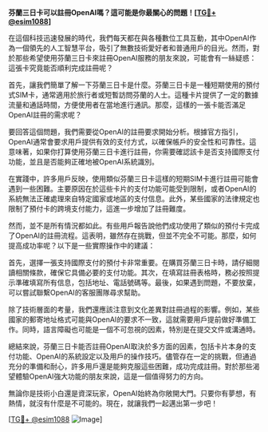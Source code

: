 **芬蘭三日卡可以註冊OpenAI嗎？這可能是你最關心的問題！[[TG💪+ @esim1088](https://t.me/s/esim1088)]**

在這個科技迅速發展的時代，我們每天都在與各種數位工具互動，其中OpenAI作為一個領先的人工智慧平台，吸引了無數技術愛好者和普通用戶的目光。然而，對於那些希望使用芬蘭三日卡來註冊OpenAI服務的朋友來說，可能會有一絲疑惑：這張卡究竟能否順利完成註冊呢？

首先，讓我們簡單了解一下芬蘭三日卡是什麼。芬蘭三日卡是一種短期使用的預付式SIM卡，通常適用於旅行者或短暫訪問芬蘭的人士。這種卡片提供了一定的數據流量和通話時間，方便使用者在當地進行通訊。那麼，這樣的一張卡能否滿足OpenAI註冊的需求呢？

要回答這個問題，我們需要從OpenAI的註冊要求開始分析。根據官方指引，OpenAI通常會要求用戶提供有效的支付方式，以確保帳戶的安全性和可靠性。這意味著，如果你打算使用芬蘭三日卡進行註冊，你需要確認該卡是否支持國際支付功能，並且是否能夠正確地被OpenAI系統識別。

在實踐中，許多用戶反映，使用類似芬蘭三日卡這樣的短期SIM卡進行註冊可能會遇到一些困難。主要原因在於這些卡片的支付功能可能受到限制，或者OpenAI的系統無法正確處理來自特定國家或地區的支付信息。此外，某些國家的法律規定也限制了預付卡的跨境支付能力，這進一步增加了註冊難度。

然而，並不是所有情況都如此。有些用戶報告說他們成功使用了類似的預付卡完成了OpenAI的註冊流程。這表明，雖然存在挑戰，但並不完全不可能。那麼，如何提高成功率呢？以下是一些實際操作中的建議：

首先，選擇一張支持國際支付的預付卡非常重要。在購買芬蘭三日卡時，請仔細閱讀相關條款，確保它具備必要的支付功能。其次，在填寫註冊表格時，務必按照提示準確填寫所有信息，包括地址、電話號碼等。最後，如果遇到問題，不要放棄，可以嘗試聯繫OpenAI的客服團隊尋求幫助。

除了技術層面的考量，我們還應該注意到文化差異對註冊過程的影響。例如，某些國家的郵寄地址格式可能與OpenAI的要求不一致，這就需要用戶提前做好準備工作。同時，語言障礙也可能是一個不可忽視的因素，特別是在提交文件或溝通時。

總結來說，芬蘭三日卡能否註冊OpenAI取決於多方面的因素，包括卡片本身的支付功能、OpenAI的系統設定以及用戶的操作技巧。儘管存在一定的挑戰，但通過充分的準備和耐心，許多用戶還是能夠克服這些困難，成功完成註冊。對於那些渴望體驗OpenAI強大功能的朋友來說，這是一個值得努力的方向。

無論你是技術小白還是資深玩家，OpenAI始終為你敞開大門。只要你有夢想，有熱情，就沒有什麼是不可能的。現在，就讓我們一起邁出第一步吧！

[[TG💪+ @esim1088](https://t.me/s/esim1088) ![Image](https://i.postimg.cc/4NQfJmqS/Snipaste-2025-05-13-00-14-12.png)]